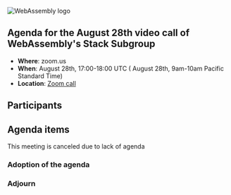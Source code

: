 ![WebAssembly logo](/images/WebAssembly.png)

## Agenda for the August 28th video call of WebAssembly's Stack Subgroup

- **Where**: zoom.us
- **When**:  August 28th, 17:00-18:00 UTC ( August 28th, 9am-10am Pacific Standard Time)
- **Location**: [Zoom call](https://zoom.us/j/91846860726?pwd=NVVNVmpvRVVFQkZTVzZ1dTFEcXgrdz09)


## Participants


## Agenda items

This meeting is canceled due to lack of agenda

### Adoption of the agenda

### Adjourn

